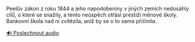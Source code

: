 
Peelův zákon z roku 1844 a jeho napodobeniny v jiných zemích nedosáhly cílů, o které se snažily, a tento neúspěch otřásl prestiží měnové školy. Bankovní škola nad ní zvítězila, aniž by se o to sama přičinila.

[🔊 Poslechnout audio](/data/7-paragraphs/audio/chapter_103/para_013-Peelv-zkon-z-roku-1844-a-jeho-napodobeniny-v-jin.mp3)
